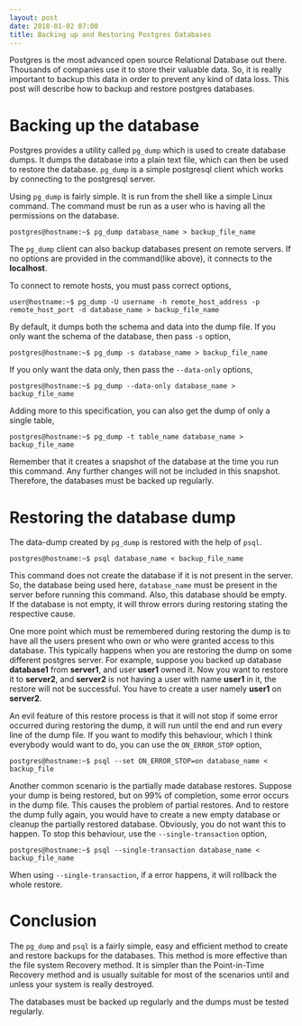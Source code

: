 ```yaml
---
layout: post
date: 2018-01-02 07:00
title: Backing up and Restoring Postgres Databases
---
```


Postgres is the most advanced open source Relational Database out there. Thousands of companies use it to store their valuable data. So, it is really important to backup this data in order to prevent any kind of data loss. This post will describe how to backup and restore postgres databases.

# **Backing up the database**


Postgres provides a utility called `pg_dump` which is used to create database dumps. It dumps the database into a plain text file, which can then be used to restore the database. `pg_dump` is a simple postgresql client which works by connecting to the postgresql server.

Using `pg_dump` is fairly simple. It is run from the shell like a simple Linux command. The command must be run as a user who is having all the permissions on the database.

    postgres@hostname:~$ pg_dump database_name > backup_file_name

The `pg_dump` client can also backup databases present on remote servers. If no options are provided in the command(like above), it connects to the **localhost**.

To connect to remote hosts, you must pass correct options,

    user@hostname:~$ pg_dump -U username -h remote_host_address -p remote_host_port -d database_name > backup_file_name

By default, it dumps both the schema and data into the dump file. If you only want the schema of the database, then pass `-s` option,

    postgres@hostname:~$ pg_dump -s database_name > backup_file_name

If you only want the data only, then pass the `--data-only` options,

    postgres@hostname:~$ pg_dump --data-only database_name > backup_file_name

Adding more to this specification, you can also get the dump of only a single table,

    postgres@hostname:~$ pg_dump -t table_name database_name > backup_file_name

Remember that it creates a snapshot of the database at the time you run this command. Any further changes will not be included in this snapshot. Therefore, the databases must be backed up regularly.


# **Restoring the database dump**

The data-dump created by `pg_dump` is restored with the help of `psql`. 

    postgres@hostname:~$ psql database_name < backup_file_name

This command does not create the database if it is not present in the server. So, the database being used here, `database_name` must be present in the server before running this command. Also, this database should be empty. If the database is not empty, it will throw errors during restoring stating the respective cause.

One more point which must be remembered during restoring the dump is to have all the users present who own or who were granted access to this database. This typically happens when you are restoring the dump on some different postgres server. For example, suppose you backed up database **database1** from **server1**, and user **user1** owned it. Now you want to restore it to **server2**, and **server2** is not having a user with name **user1** in it, the restore will not be successful. You have to create a user namely **user1** on **server2**.

An evil feature of this restore process is that it will not stop if some error occurred during restoring the dump, it will run until the end and run every line of the dump file. If you want to modify this behaviour, which I think everybody would want to do, you can use the `ON_ERROR_STOP` option,

    postgres@hostname:~$ psql --set ON_ERROR_STOP=on database_name < backup_file

Another common scenario is the partially made database restores. Suppose your dump is being restored, but on 99% of completion, some error occurs in the dump file. This causes the problem of partial restores. And to restore the dump fully again, you would have to create a new empty database or cleanup the partially restored database. Obviously, you do not want this to happen. To stop this behaviour, use the `--single-transaction` option, 

    postgres@hostname:~$ psql --single-transaction database_name < backup_file_name

When using `--single-transaction`, if a error happens, it will rollback the whole restore. 

# **Conclusion**


The `pg_dump` and `psql` is a fairly simple, easy and efficient method to create and restore backups for the databases. This method is more effective than the file system Recovery method. It is simpler than the Point-in-Time Recovery method and is usually suitable for most of the scenarios until and unless your system is really destroyed.

The databases must be backed up regularly and the dumps must be tested regularly. 

